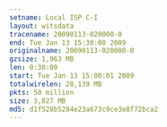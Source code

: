 ```yaml
---
setname: Local ISP C-I
layout: witsdata
tracename: 20090113-020000-0
end: Tue Jan 13 15:30:00 2009
originalname: 20090113-020000-0
gzsize: 1,963 MB
len: 0:30:00
start: Tue Jan 13 15:00:01 2009
totalwirelen: 28,139 MB
pkts: 50 million
size: 3,827 MB
md5: d1f528b5284e23a673c9ce3e8f72bca2
---
```

